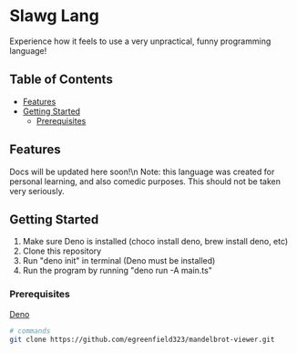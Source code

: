 # Slawg Lang

Experience how it feels to use a very unpractical, funny programming language!

## Table of Contents

- [Features](#features)
- [Getting Started](#getting-started)
  - [Prerequisites](#prerequisites)

## Features

Docs will be updated here soon!\n
Note: this language was created for personal learning, and also comedic purposes. This should not be taken very seriously.

## Getting Started

1) Make sure Deno is installed (choco install deno, brew install deno, etc)
2) Clone this repository
3) Run "deno init" in terminal (Deno must be installed)
4) Run the program by running "deno run -A main.ts"

### Prerequisites

[Deno](https://deno.com/)


```bash
# commands
git clone https://github.com/egreenfield323/mandelbrot-viewer.git
